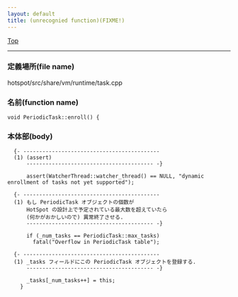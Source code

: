 ```yaml
---
layout: default
title: (unrecognied function)(FIXME!)
---
```

[Top](../index.html)

--- 
### 定義場所(file name)
hotspot/src/share/vm/runtime/task.cpp

### 名前(function name)
```
void PeriodicTask::enroll() {
```

### 本体部(body)
```
  {- -------------------------------------------
  (1) (assert)
      ---------------------------------------- -}

	  assert(WatcherThread::watcher_thread() == NULL, "dynamic enrollment of tasks not yet supported");
	
  {- -------------------------------------------
  (1) もし PeriodicTask オブジェクトの個数が 
      HotSpot の設計上で予定されている最大数を超えていたら
      (何かがおかしいので) 異常終了させる.
      ---------------------------------------- -}

	  if (_num_tasks == PeriodicTask::max_tasks)
	    fatal("Overflow in PeriodicTask table");

  {- -------------------------------------------
  (1) _tasks フィールドにこの PeriodicTask オブジェクトを登録する.
      ---------------------------------------- -}

	  _tasks[_num_tasks++] = this;
	}
	
```


